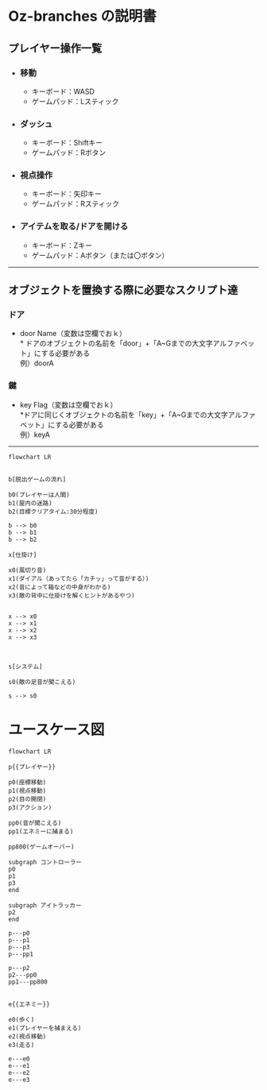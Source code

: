 # Oz-branches の説明書

## プレイヤー操作一覧
- ### 移動
  - キーボード：WASD
  - ゲームパッド：Lスティック
- ### ダッシュ
  - キーボード：Shiftキー
  - ゲームパッド：Rボタン
- ### 視点操作
  - キーボード：矢印キー
  - ゲームパッド：Rスティック
- ### アイテムを取る/ドアを開ける
  - キーボード：Zキー
  - ゲームパッド：Aボタン（または〇ボタン）
*** 
## オブジェクトを置換する際に必要なスクリプト達
### ドア
* door Name（変数は空欄でおｋ）  
\* ドアのオブジェクトの名前を「door」+「A~Gまでの大文字アルファベット」にする必要がある  
 例）doorA

### 鍵
* key Flag（変数は空欄でおｋ）  
\*ドアに同じくオブジェクトの名前を「key」+「A~Gまでの大文字アルファベット」にする必要がある  
 例）keyA
*** 



```mermaid
flowchart LR


b[脱出ゲームの流れ]

b0(プレイヤーは人間)
b1(屋内の迷路)
b2(目標クリアタイム:30分程度)

b --> b0
b --> b1
b --> b2

x[仕掛け]

x0(風切り音)
x1(ダイアル（あってたら「カチッ」って音がする）)
x2(音によって箱などの中身がわかる)
x3(敵の背中に仕掛けを解くヒントがあるやつ)


x --> x0
x --> x1
x --> x2
x --> x3 



s[システム]

s0(敵の足音が聞こえる)

s --> s0

```
# ユースケース図

```mermaid
flowchart LR

p{{プレイヤー}}

p0(座標移動)
p1(視点移動)
p2(目の開閉)
p3(アクション)

pp0(音が聞こえる)
pp1(エネミーに捕まる)

pp800(ゲームオーバー)

subgraph コントローラー
p0
p1
p3
end

subgraph アイトラッカー
p2
end

p---p0
p---p1
p---p3
p---pp1

p---p2
p2---pp0
pp1---pp800


e{{エネミー}}

e0(歩く)
e1(プレイヤーを捕まえる)
e2(視点移動)
e3(走る)

e---e0
e---e1
e---e2
e---e3



```
